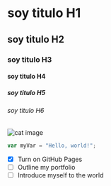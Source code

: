 # soy titulo H1
## soy titulo H2
### soy titulo H3
#### soy titulo H4
##### soy titulo H5
###### soy titulo H6
![cat image](https://www.shutterstock.com/image-photo/cute-cat-standing-full-body-600nw-2479898847.jpg)
``` javascript
var myVar = "Hello, world!";
```
- [X] Turn on GitHub Pages
- [ ] Outline my portfolio
- [ ] Introduce myself to the world

